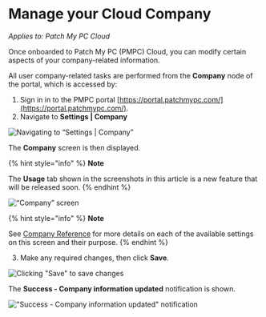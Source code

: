 # Manage your Cloud Company

_Applies to: Patch My PC Cloud_

Once onboarded to Patch My PC (PMPC) Cloud, you can modify certain aspects of your company-related information.

All user company-related tasks are performed from the **Company** node of the portal, which is accessed by:

1. Sign in in to the PMPC portal [https://portal.patchmypc.com/](https://portal.patchmypc.com/).
2. Navigate to **Settings | Company**

![Navigating to “Settings | Company”](../../../.gitbook/assets/image-\(678\).png)

The **Company** screen is then displayed.

{% hint style="info" %}
**Note**

The **Usage** tab shown in the screenshots in this article is a new feature that will be released soon.
{% endhint %}

![“Company” screen](../../../.gitbook/assets/image-\(2688\).png)

{% hint style="info" %}
**Note**

See [Company Reference](cloud-company-reference.md) for more details on each of the available settings on this screen and their purpose.
{% endhint %}

3. Make any required changes, then click **Save**.

![Clicking "Save" to save changes](../../../.gitbook/assets/image-\(2687\).png)

The **Success - Company information updated** notification is shown.

!["Success - Company information updated" notification](../../../.gitbook/assets/image-\(2689\).png)
